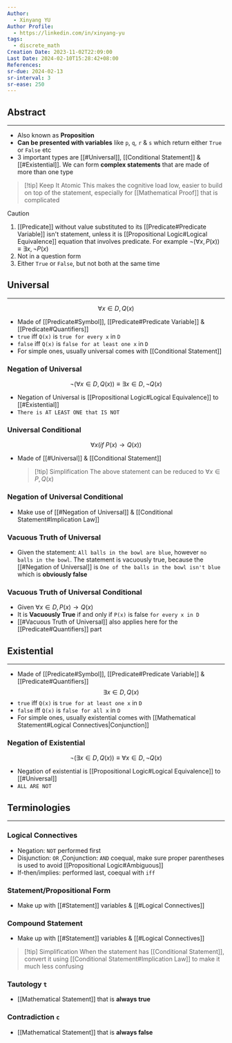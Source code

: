 ```yaml
---
Author:
  - Xinyang YU
Author Profile:
  - https://linkedin.com/in/xinyang-yu
tags:
  - discrete_math
Creation Date: 2023-11-02T22:09:00
Last Date: 2024-02-10T15:28:42+08:00
References: 
sr-due: 2024-02-13
sr-interval: 3
sr-ease: 250
---
```

## Abstract
---
- Also known as **Proposition** 
- **Can be presented with variables** like `p`, `q`, `r` & `s` which return either `True` or `False` etc
- 3 important types are [[#Universal]], [[Conditional Statement]] & [[#Existential]]. We can form **complex statements** that are made of more than one type

>[!tip] Keep It Atomic
>This makes the cognitive load low, easier to build on top of the statement, especially for [[Mathematical Proof]] that is complicated

>[!caution]
>1. [[Predicate]] without value substituted to its [[Predicate#Predicate Variable]] isn't statement, unless it is [[Propositional Logic#Logical Equivalence]] equation that involves predicate. For example $\neg(\forall x, P(x)) \equiv \exists x, \neg P(x)$
>2. Not in a question form
>3. Either `True` or `False`, but not both at the same time

## Universal
---
$$
\forall x \in D, Q(x)
$$
- Made of [[Predicate#Symbol]], [[Predicate#Predicate Variable]] & [[Predicate#Quantifiers]]
- `true` iff `Q(x)` is `true for every x` in `D`
- `false` iff `Q(x)` is `false for at least one x` in `D` 
- For simple ones, usually universal comes with [[Conditional Statement]]

### Negation of Universal
$$
\neg(\forall x \in D, Q(x)) \equiv \exists x \in D, \neg  Q(x)
$$
- Negation of Universal is [[Propositional Logic#Logical Equivalence]] to [[#Existential]]
- `There is AT LEAST ONE that IS NOT`


### Universal Conditional
$$
\forall x (if~P(x) \rightarrow Q(x))
$$
- Made of [[#Universal]] & [[Conditional Statement]]
  
  >[!tip] Simplification
  > The above statement can be reduced to $\forall x \in P, Q(x)$

### Negation of Universal Conditional
- Make use of [[#Negation of Universal]] & [[Conditional Statement#Implication Law]]

### Vacuous Truth of Universal
- Given the statement: `All balls in the bowl are blue`, however `no balls in the bowl`. The statement is vacuously true, because the [[#Negation of Universal]] is `One of the balls in the bowl isn't blue` which is **obviously false**
### Vacuous Truth of Universal Conditional
- Given $\forall x \in D, P(x) \rightarrow Q(x)$
- It is **Vacuously True** if and only if `P(x)` is false `for every x in D`
- [[#Vacuous Truth of Universal]] also applies here for the [[Predicate#Quantifiers]] part

## Existential
---
- Made of [[Predicate#Symbol]], [[Predicate#Predicate Variable]] & [[Predicate#Quantifiers]]
$$
\exists x \in D, Q(x)
$$
- `true` iff `Q(x)` is `true for at least one x` in `D`
- `false` iff `Q(x)` is `false for all x` in `D` 
- For simple ones, usually existential comes with [[Mathematical Statement#Logical Connectives|Conjunction]]

### Negation of Existential
$$
\neg(\exists x \in D, Q(x)) \equiv \forall x \in D, \neg  Q(x)
$$
- Negation of existential is [[Propositional Logic#Logical Equivalence]] to [[#Universal]]
- `ALL ARE NOT`





## Terminologies
---
### Logical Connectives 
- Negation: `NOT` performed first
- Disjunction: `OR` ,Conjunction: `AND` coequal, make sure proper parentheses is used to avoid [[Propositional Logic#Ambiguous]]
- If-then/implies: performed last, coequal with `iff`

### Statement/Propositional Form
- Make up with [[#Statement]] variables & [[#Logical Connectives]]
### Compound Statement
- Make up with [[#Statement]] variables & [[#Logical Connectives]]

>[!tip] Simplification
>When the statement has [[Conditional Statement]], convert it using [[Conditional Statement#Implication Law]] to make it much less confusing


### Tautology `t`
- [[Mathematical Statement]] that is **always true** 
### Contradiction `c`
- [[Mathematical Statement]] that is **always false**





